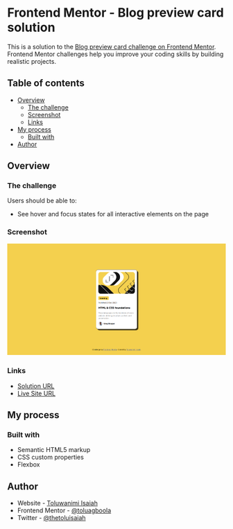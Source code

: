 # Frontend Mentor - Blog preview card solution

This is a solution to the [Blog preview card challenge on Frontend Mentor](https://www.frontendmentor.io/challenges/blog-preview-card-ckPaj01IcS). Frontend Mentor challenges help you improve your coding skills by building realistic projects.

## Table of contents

- [Overview](#overview)
  - [The challenge](#the-challenge)
  - [Screenshot](#screenshot)
  - [Links](#links)
- [My process](#my-process)
  - [Built with](#built-with)
- [Author](#author)

## Overview

### The challenge

Users should be able to:

- See hover and focus states for all interactive elements on the page

### Screenshot

![Blog preview card](./screenshot.png)

### Links

- [Solution URL](https://github.com/toluagboola/blog-preview-card)
- [Live Site URL](https://toluagboola.github.io/blog-preview-card/)

## My process

### Built with

- Semantic HTML5 markup
- CSS custom properties
- Flexbox

## Author

- Website - [Toluwanimi Isaiah](https://toluagboola.github.io/)
- Frontend Mentor - [@toluagboola](https://www.frontendmentor.io/profile/toluagboola)
- Twitter - [@thetoluisaiah](https://www.twitter.com/thetoluisaiah)
